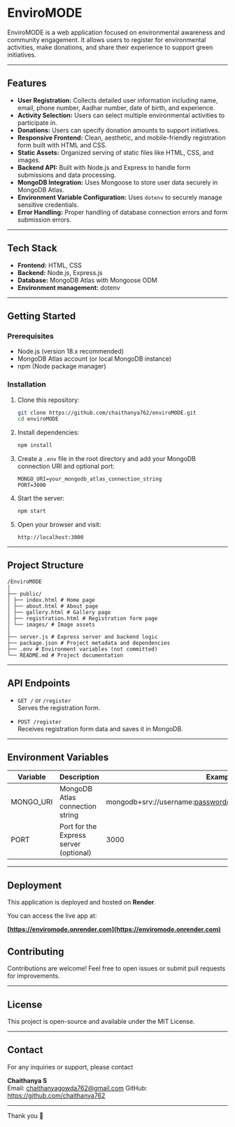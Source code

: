 
# EnviroMODE

EnviroMODE is a web application focused on environmental awareness and community engagement. It allows users to register for environmental activities, make donations, and share their experience to support green initiatives.

---

## Features

- **User Registration:** Collects detailed user information including name, email, phone number, Aadhar number, date of birth, and experience.
- **Activity Selection:** Users can select multiple environmental activities to participate in.
- **Donations:** Users can specify donation amounts to support initiatives.
- **Responsive Frontend:** Clean, aesthetic, and mobile-friendly registration form built with HTML and CSS.
- **Static Assets:** Organized serving of static files like HTML, CSS, and images.
- **Backend API:** Built with Node.js and Express to handle form submissions and data processing.
- **MongoDB Integration:** Uses Mongoose to store user data securely in MongoDB Atlas.
- **Environment Variable Configuration:** Uses `dotenv` to securely manage sensitive credentials.
- **Error Handling:** Proper handling of database connection errors and form submission errors.

---

## Tech Stack

- **Frontend:** HTML, CSS
- **Backend:** Node.js, Express.js
- **Database:** MongoDB Atlas with Mongoose ODM
- **Environment management:** dotenv

---

## Getting Started

### Prerequisites

- Node.js (version 18.x recommended)
- MongoDB Atlas account (or local MongoDB instance)
- npm (Node package manager)

### Installation

1. Clone this repository:
   ```bash
   git clone https://github.com/chaithanya762/enviroMODE.git
   cd enviroMODE
   ```

2. Install dependencies:
   ```bash
   npm install
   ```

3. Create a `.env` file in the root directory and add your MongoDB connection URI and optional port:
   ```
   MONGO_URI=your_mongodb_atlas_connection_string
   PORT=3000
   ```

4. Start the server:
   ```bash
   npm start
   ```

5. Open your browser and visit:
   ```
   http://localhost:3000
   ```

---

## Project Structure

```
/EnviroMODE
│
├── public/
│ ├── index.html # Home page
│ ├── about.html # About page
│ ├── gallery.html # Gallery page
│ ├── registration.html # Registration form page
│ └── images/ # Image assets
│
├── server.js # Express server and backend logic
├── package.json # Project metadata and dependencies
├── .env # Environment variables (not committed)
└── README.md # Project documentation
```

---

## API Endpoints

- `GET /` or `/register`  
  Serves the registration form.

- `POST /register`  
  Receives registration form data and saves it in MongoDB.

---

## Environment Variables

| Variable  | Description                         | Example                                         |
| --------- | --------------------------------- | ----------------------------------------------- |
| MONGO_URI | MongoDB Atlas connection string   | mongodb+srv://username:password@cluster0.mongodb.net/dbname |
| PORT      | Port for the Express server (optional) | 3000                                         |

---

## Deployment

This application is deployed and hosted on **Render**.

You can access the live app at:

**[https://enviromode.onrender.com](https://enviromode.onrender.com)**


## Contributing

Contributions are welcome! Feel free to open issues or submit pull requests for improvements.

---

## License

This project is open-source and available under the MIT License.

---

## Contact

For any inquiries or support, please contact

**Chaithanya S**  
Email: chaithanyagowda762@gmail.com
GitHub: https://github.com/chaithanya762

---

Thank you 🌿
